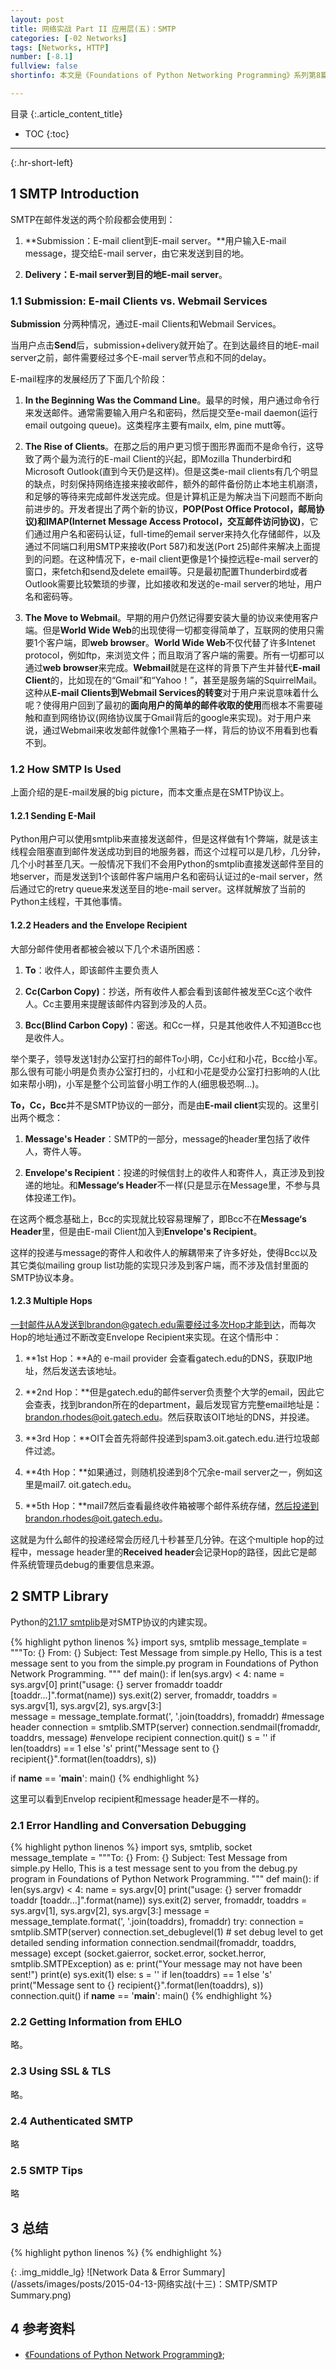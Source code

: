 ```yaml
---
layout: post
title: 网络实战 Part II 应用层(五)：SMTP
categories: [-02 Networks]
tags: [Networks, HTTP]
number: [-8.1]
fullview: false
shortinfo: 本文是《Foundations of Python Networking Programming》系列第8篇笔记《缓存和消息队列》。

---
```

目录
{:.article_content_title}


* TOC
{:toc}

---
{:.hr-short-left}


## 1 SMTP Introduction ##

SMTP在邮件发送的两个阶段都会使用到：

1. **Submission：E-mail client到E-mail server。**用户输入E-mail message，提交给E-mail server，由它来发送到目的地。

2. **Delivery：E-mail server到目的地E-mail server**。

### 1.1 Submission: E-mail Clients vs. Webmail Services ###

**Submission** 分两种情况，通过E-mail Clients和Webmail Services。

当用户点击**Send**后，submission+delivery就开始了。在到达最终目的地E-mail server之前，邮件需要经过多个E-mail server节点和不同的delay。

E-mail程序的发展经历了下面几个阶段：

1. **In the Beginning Was the Command Line**。最早的时候，用户通过命令行来发送邮件。通常需要输入用户名和密码，然后提交至e-mail daemon(运行email outgoing queue)。这类程序主要有mailx, elm, pine mutt等。

2. **The Rise of Clients**。在那之后的用户更习惯于图形界面而不是命令行，这导致了两个最为流行的E-mail Client的兴起，即Mozilla Thunderbird和Microsoft Outlook(直到今天仍是这样)。但是这类e-mail clients有几个明显的缺点，时刻保持网络连接来接收邮件，额外的邮件备份防止本地主机崩溃，和足够的等待来完成邮件发送完成。但是计算机正是为解决当下问题而不断向前进步的。开发者提出了两个新的协议，**POP(Post Office Protocol，邮局协议)**和**IMAP(Internet Message Access Protocol，交互邮件访问协议)**，它们通过用户名和密码认证，full-time的email server来持久化存储邮件，以及通过不同端口利用SMTP来接收(Port 587)和发送(Port 25)邮件来解决上面提到的问题。在这种情况下，e-mail client更像是1个操控远程e-mail server的窗口，来fetch和send及delete email等。只是最初配置Thunderbird或者Outlook需要比较繁琐的步骤，比如接收和发送的e-mail server的地址，用户名和密码等。

3. **The Move to Webmail**。早期的用户仍然记得要安装大量的协议来使用客户端。但是**World Wide Web**的出现使得一切都变得简单了，互联网的使用只需要1个客户端，即**web browser**。**World Wide Web**不仅代替了许多Intenet protocol，例如ftp，来浏览文件；而且取消了客户端的需要。所有一切都可以通过**web browser**来完成。**Webmail**就是在这样的背景下产生并替代**E-mail Client**的，比如现在的“Gmail”和“Yahoo！”，甚至是服务端的SquirrelMail。这种从**E-mail Clients到Webmail Services的转变**对于用户来说意味着什么呢？使得用户回到了最初的**面向用户的简单的邮件收取的使用**而根本不需要碰触和直到网络协议(网络协议属于Gmail背后的google来实现)。对于用户来说，通过Webmail来收发邮件就像1个黑箱子一样，背后的协议不用看到也看不到。


### 1.2 How SMTP Is Used ###

上面介绍的是E-mail发展的big picture，而本文重点是在SMTP协议上。

#### 1.2.1 Sending E-Mail ####

Python用户可以使用smtplib来直接发送邮件，但是这样做有1个弊端，就是该主线程会阻塞直到邮件发送成功到目的地服务器，而这个过程可以是几秒，几分钟，几个小时甚至几天。一般情况下我们不会用Python的smtplib直接发送邮件至目的地server，而是发送到1个该邮件客户端用户名和密码认证过的e-mail server，然后通过它的retry queue来发送至目的地e-mail server。这样就解放了当前的Python主线程，干其他事情。

#### 1.2.2 Headers and the Envelope Recipient ####

大部分邮件使用者都被会被以下几个术语所困惑：

1. **To**：收件人，即该邮件主要负责人

2. **Cc(Carbon Copy)**：抄送，所有收件人都会看到该邮件被发至Cc这个收件人。Cc主要用来提醒该邮件内容到涉及的人员。

3. **Bcc(Blind Carbon Copy)**：密送。和Cc一样，只是其他收件人不知道Bcc也是收件人。

举个栗子，领导发送1封办公室打扫的邮件To小明，Cc小红和小花，Bcc给小军。那么很有可能小明是负责办公室打扫的，小红和小花是受办公室打扫影响的人(比如来帮小明)，小军是整个公司监督小明工作的人(细思极恐啊...)。

**To，Cc，Bcc**并不是SMTP协议的一部分，而是由**E-mail client**实现的。这里引出两个概念：

1. **Message's Header**：SMTP的一部分，message的header里包括了收件人，寄件人等。

2. **Envelope's Recipient**：投递的时候信封上的收件人和寄件人，真正涉及到投递的地址。和**Message‘s Header**不一样(只是显示在Message里，不参与具体投递工作)。

在这两个概念基础上，Bcc的实现就比较容易理解了，即Bcc不在**Message‘s Header**里，但是由E-mail Client加入到**Envelope's Recipient**。

这样的投递与message的寄件人和收件人的解耦带来了许多好处，使得Bcc以及其它类似mailing group list功能的实现只涉及到客户端，而不涉及信封里面的SMTP协议本身。

#### 1.2.3 Multiple Hops ####

一封邮件从A发送到brandon@gatech.edu需要经过多次Hop才能到达，而每次Hop的地址通过不断改变Envelope Recipient来实现。在这个情形中：

1. **1st Hop：**A的 e-mail provider 会查看gatech.edu的DNS，获取IP地址，然后发送去该地址。

2. **2nd Hop：**但是gatech.edu的邮件server负责整个大学的email，因此它会查表，找到brandon所在的department，最后发现官方完整email地址是：brandon.rhodes@oit.gatech.edu。然后获取该OIT地址的DNS，并投递。

3. **3rd Hop：**OIT会首先将邮件投递到spam3.oit.gatech.edu.进行垃圾邮件过滤。

4. **4th Hop：**如果通过，则随机投递到8个冗余e-mail server之一，例如这里是mail7. oit.gatech.edu。

5. **5th Hop：**mail7然后查看最终收件箱被哪个邮件系统存储，然后投递到brandon.rhodes@oit.gatech.edu。

这就是为什么邮件的投递经常会历经几十秒甚至几分钟。在这个multiple hop的过程中，message header里的**Received header**会记录Hop的路径，因此它是邮件系统管理员debug的重要信息来源。



## 2 SMTP Library ##

Python的[21.17 smtplib](https://docs.python.org/3.4/library/smtplib.html)是对SMTP协议的内建实现。

{% highlight python linenos %}
import sys, smtplib
message_template = """To: {}
From: {}
Subject: Test Message from simple.py
Hello,
This is a test message sent to you from the simple.py program
in Foundations of Python Network Programming.
"""
def main():
    if len(sys.argv) < 4:
        name = sys.argv[0]
        print("usage: {} server fromaddr toaddr [toaddr...]".format(name))
        sys.exit(2)
    server, fromaddr, toaddrs = sys.argv[1], sys.argv[2], sys.argv[3:]      
    message = message_template.format(', '.join(toaddrs), fromaddr)         #message header
    connection = smtplib.SMTP(server)
    connection.sendmail(fromaddr, toaddrs, message)                         #envelope recipient
    connection.quit()
    s = '' if len(toaddrs) == 1 else 's'
    print("Message sent to {} recipient{}".format(len(toaddrs), s))

if __name__ == '__main__':
    main()
{% endhighlight %}

这里可以看到Envelop recipient和message header是不一样的。

### 2.1 Error Handling and Conversation Debugging ###

{% highlight python linenos %}
import sys, smtplib, socket
message_template = """To: {}
From: {}
Subject: Test Message from simple.py
Hello,
This is a test message sent to you from the debug.py program
in Foundations of Python Network Programming.
"""
def main():
    if len(sys.argv) < 4:
        name = sys.argv[0]
        print("usage: {} server fromaddr toaddr [toaddr...]".format(name))
        sys.exit(2)
    server, fromaddr, toaddrs = sys.argv[1], sys.argv[2], sys.argv[3:]
    message = message_template.format(', '.join(toaddrs), fromaddr)
    try:
        connection = smtplib.SMTP(server)
        connection.set_debuglevel(1)                            # set debug level to get detailed sending information
        connection.sendmail(fromaddr, toaddrs, message)
    except (socket.gaierror, socket.error, socket.herror,
            smtplib.SMTPException) as e:
        print("Your message may not have been sent!")
        print(e)
        sys.exit(1)
    else:
        s = '' if len(toaddrs) == 1 else 's'
        print("Message sent to {} recipient{}".format(len(toaddrs), s))
        connection.quit()
if __name__ == '__main__':
    main()
{% endhighlight %}

### 2.2 Getting Information from EHLO ###

略。

### 2.3 Using SSL & TLS ###

略。

### 2.4 Authenticated SMTP ###

略

### 2.5 SMTP Tips ###

略

## 3 总结 ##

{% highlight python linenos %}
{% endhighlight %}

{: .img_middle_lg}
![Network Data & Error Summary](/assets/images/posts/2015-04-13-网络实战(十三)：SMTP/SMTP Summary.png)

## 4 参考资料 ##

- [《Foundations of Python Network Programming》](https://www.amazon.com/Foundations-Python-Network-Programming-Brandon/dp/1430258543/ref=sr_1_1/159-7715257-2675343?s=books&ie=UTF8&qid=1474899055&sr=1-1&keywords=foundations+of+python+network+programming);





